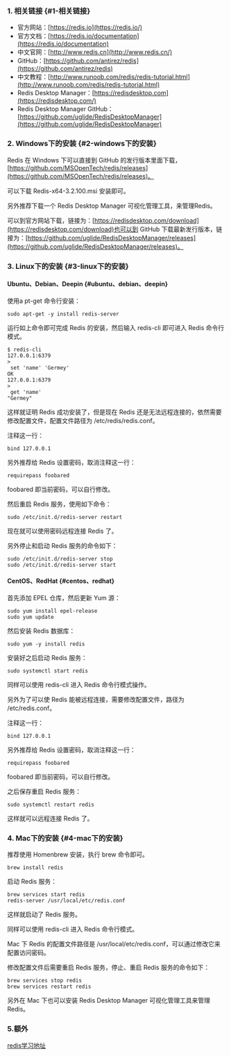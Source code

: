 ### 1. 相关链接 {#1-相关链接}

* 官方网站：[https://redis.io](https://redis.io/)
* 官方文档：[https://redis.io/documentation](https://redis.io/documentation)
* 中文官网：[http://www.redis.cn](http://www.redis.cn/)
* GitHub：[https://github.com/antirez/redis](https://github.com/antirez/redis)
* 中文教程：[http://www.runoob.com/redis/redis-tutorial.html](http://www.runoob.com/redis/redis-tutorial.html)
* Redis Desktop Manager：[https://redisdesktop.com](https://redisdesktop.com/)
* Redis Desktop Manager GitHub：[https://github.com/uglide/RedisDesktopManager](https://github.com/uglide/RedisDesktopManager)

### 2. Windows下的安装 {#2-windows下的安装}

Redis 在 Windows 下可以直接到 GitHub 的发行版本里面下载，[https://github.com/MSOpenTech/redis/releases](https://github.com/MSOpenTech/redis/releases)。

可以下载 Redis-x64-3.2.100.msi 安装即可。

另外推荐下载一个 Redis Desktop Manager 可视化管理工具，来管理Redis。

可以到官方网站下载，链接为：[https://redisdesktop.com/download](https://redisdesktop.com/download)也可以到 GitHub 下载最新发行版本，链接为：[https://github.com/uglide/RedisDesktopManager/releases](https://github.com/uglide/RedisDesktopManager/releases)。

### 3. Linux下的安装 {#3-linux下的安装}

#### Ubuntu、Debian、Deepin {#ubuntu、debian、deepin}

使用a pt-get 命令行安装：

```
sudo apt-get -y install redis-server
```

运行如上命令即可完成 Redis 的安装，然后输入 redis-cli 即可进入 Redis 命令行模式。

```
$ redis-cli
127.0.0.1:6379
>
 set 'name' 'Germey'
OK
127.0.0.1:6379
>
 get 'name'
"Germey"
```

这样就证明 Redis 成功安装了，但是现在 Redis 还是无法远程连接的，依然需要修改配置文件，配置文件路径为 /etc/redis/redis.conf。

注释这一行：

```
bind 127.0.0.1
```

另外推荐给 Redis 设置密码，取消注释这一行：

```
requirepass foobared
```

foobared 即当前密码，可以自行修改。

然后重启 Redis 服务，使用如下命令：

```
sudo /etc/init.d/redis-server restart
```

现在就可以使用密码远程连接 Redis 了。

另外停止和启动 Redis 服务的命令如下：

```
sudo /etc/init.d/redis-server stop
sudo /etc/init.d/redis-server start
```

#### CentOS、RedHat {#centos、redhat}

首先添加 EPEL 仓库，然后更新 Yum 源：

```
sudo yum install epel-release
sudo yum update
```

然后安装 Redis 数据库：

```
sudo yum -y install redis
```

安装好之后启动 Redis 服务：

```
sudo systemctl start redis
```

同样可以使用 redis-cli 进入 Redis 命令行模式操作。

另外为了可以使 Redis 能被远程连接，需要修改配置文件，路径为 /etc/redis.conf。

注释这一行：

```
bind 127.0.0.1
```

另外推荐给 Redis 设置密码，取消注释这一行：

```
requirepass foobared
```

foobared 即当前密码，可以自行修改。

之后保存重启 Redis 服务：

```
sudo systemctl restart redis
```

这样就可以远程连接 Redis 了。

### 4. Mac下的安装 {#4-mac下的安装}

推荐使用 Homenbrew 安装，执行 brew 命令即可。

```
brew install redis
```

启动 Redis 服务：

```
brew services start redis
redis-server /usr/local/etc/redis.conf
```

这样就启动了 Redis 服务。

同样可以使用 redis-cli 进入 Redis 命令行模式。

Mac 下 Redis 的配置文件路径是 /usr/local/etc/redis.conf，可以通过修改它来配置访问密码。

修改配置文件后需要重启 Redis 服务，停止、重启 Redis 服务的命令如下：

```
brew services stop redis
brew services restart redis
```

另外在 Mac 下也可以安装 Redis Desktop Manager 可视化管理工具来管理 Redis。

### 5.额外

[redis学习地址](https://xintiaohuiyi.gitbook.io/flask-note/7redisjian-zhi-dui-shu-ju-ku)

